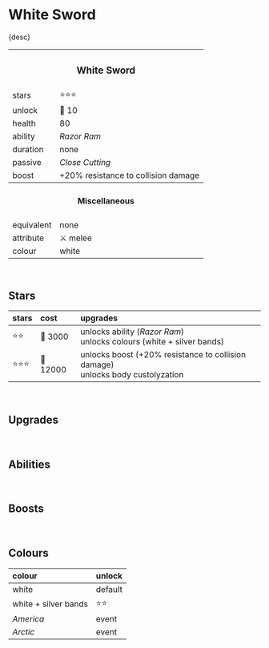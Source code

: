 # White Sword

{desc}


<table>
  <tr>
    <th colspan="2"> <h3> White Sword </h3> </th>
  </tr>
  <tr>
    <td> stars </td>
    <td> ⭐⭐⭐ </td>
  </tr>
  <tr>
    <td> unlock </td>
    <td> 🔹 10 </td>
  </tr>
  <tr>
    <td> health </td>
    <td> 80 </td>
  </tr>
  <tr>
    <td> ability </td>
    <td> <em> Razor Ram </em> </td>
  </tr>
  <tr>
    <td> duration </td>
    <td> none </td>
  </tr>
  <tr>
    <td> passive </td>
    <td> <em> Close Cutting </em> </td>
  </tr>
  <tr>
    <td> boost </td>
    <td> +20% resistance to collision damage </td>
  </tr>
  <tr>
    <th colspan="2"> <h4> Miscellaneous </h4> </th>
  </tr>
  <tr>
    <td> equivalent </td>
    <td> none </td>
  </tr>
  <tr>
    <td> attribute </td>
    <td> ⚔️ melee </td>
  </tr>
  <tr>
    <td> colour </td>
    <td> white </td>
  </tr>
</table>

<br>

## Stars

| stars | cost | upgrades |
| :---- | :--- | :------- |
| ⭐⭐ | 🔸 3000 | unlocks ability (*Razor Ram*) <br> unlocks colours (white + silver bands) |
| ⭐⭐⭐ | 🔸 12000 | unlocks boost (+20% resistance to collision damage) <br> unlocks body custolyzation |

<br>

## Upgrades

<br>

## Abilities

<br>

## Boosts

<br>

## Colours

| colour | unlock |
| :----- | :----- |
| white | default |
| white + silver bands | ⭐⭐ |
| *America* | event |
| *Arctic* | event |
